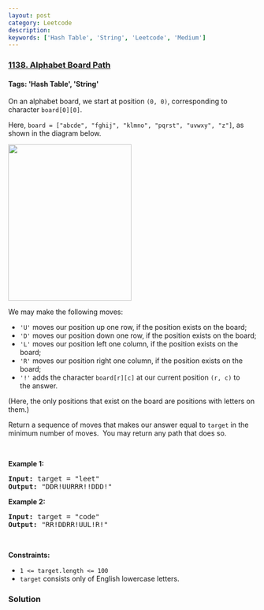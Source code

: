 ```yaml
---
layout: post
category: Leetcode
description: 
keywords: ['Hash Table', 'String', 'Leetcode', 'Medium']
---
```

### [1138. Alphabet Board Path](https://leetcode.com/problems/alphabet-board-path)

#### Tags: 'Hash Table', 'String'

<div class="content__u3I1 question-content__JfgR"><div><p>On an alphabet board, we start at position <code>(0, 0)</code>, corresponding to character <code>board[0][0]</code>.</p>
<p>Here, <code>board = ["abcde", "fghij", "klmno", "pqrst", "uvwxy", "z"]</code>, as shown in the diagram below.</p>
<p><img alt="" src="https://assets.leetcode.com/uploads/2019/07/28/azboard.png" style="width: 250px; height: 317px;"/></p>
<p>We may make the following moves:</p>
<ul>
<li><code>'U'</code> moves our position up one row, if the position exists on the board;</li>
<li><code>'D'</code> moves our position down one row, if the position exists on the board;</li>
<li><code>'L'</code> moves our position left one column, if the position exists on the board;</li>
<li><code>'R'</code> moves our position right one column, if the position exists on the board;</li>
<li><code>'!'</code> adds the character <code>board[r][c]</code> at our current position <code>(r, c)</code> to the answer.</li>
</ul>
<p>(Here, the only positions that exist on the board are positions with letters on them.)</p>
<p>Return a sequence of moves that makes our answer equal to <code>target</code> in the minimum number of moves.  You may return any path that does so.</p>
<p> </p>
<p><strong>Example 1:</strong></p>
<pre><strong>Input:</strong> target = "leet"
<strong>Output:</strong> "DDR!UURRR!!DDD!"
</pre><p><strong>Example 2:</strong></p>
<pre><strong>Input:</strong> target = "code"
<strong>Output:</strong> "RR!DDRR!UUL!R!"
</pre>
<p> </p>
<p><strong>Constraints:</strong></p>
<ul>
<li><code>1 &lt;= target.length &lt;= 100</code></li>
<li><code>target</code> consists only of English lowercase letters.</li>
</ul></div></div>

### Solution
